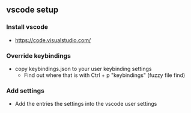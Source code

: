 ## vscode setup

### Install vscode
* https://code.visualstudio.com/


### Override keybindings
* copy keybindings.json to your user keybinding settings
    * Find out where that is with Ctrl + p "keybindings" (fuzzy file find)

### Add settings
* Add the entries the settings into the vscode user settings